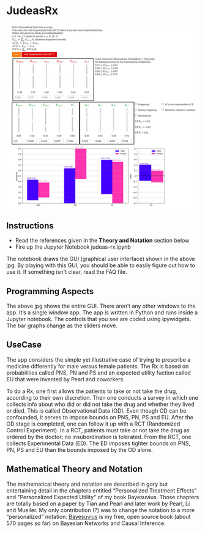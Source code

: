 # JudeasRx

![JudeasRx screenshot](images/JudeasRx-screenshot.jpg)

## Instructions
* Read the references given in the **Theory and Notation** section below
* Fire up the Jupyter Notebook judeas-rx.ipynb

The notebook draws the GUI (graphical user interface) shown in the above 
jpg. By playing with 
this GUI, you should be able to easily figure out how to use it. If something 
isn't clear,
read the FAQ file.

## Programming Aspects

The above jpg shows the entire GUI. There aren’t 
any other windows to the app. It’s a single window app. The app is written
in Python and runs inside a Jupyter notebook. The controls that you see are 
coded using ipywidgets. The bar graphs change as the sliders move.


## UseCase 
The app considers the simple yet illustrative case of trying to prescribe a 
medicine differently for male versus female patients.  The Rx is based on 
probabilities called PNS, PN and PS and an expected utility fuction called EU 
that were invented by Pearl and coworkers.

To do a Rx, one first allows the patients to take or not take the drug, 
according to their own discretion. Then one conducts a survey in which one 
collects info about who did or did not take the drug and whether they lived 
or died. This is called Observational Data (OD). Even though OD can be 
confounded, it serves to impose bounds on PNS, PN, PS and EU. After the OD 
stage is completed, one can follow it up with a RCT (Randomized Control 
Experiment). In a RCT, patients must take or not take the drug as ordered 
by the doctor; no insubordination is tolerated. From the RCT, one collects 
Experimental Data (ED). The ED imposes tighter bounds on PNS, PN, PS and 
EU than the bounds imposed by the OD alone.

## Mathematical Theory and Notation 
The mathematical theory and notation are described in gory  but 
entertaining detail in the chapters entitled  “Personalized Treatment 
Effects” and "Personalized Expected Utility" of my book Bayesuvius. Those
chapters are totally based on a paper by 
Tian and Pearl and later work by Pearl, Li and Mueller. My only contribution
(?) 
was to change the notation to a 
more “personalized” notation. [Bayesuvius](https://qbnets.wordpress.com/2020/11/30/my-free-book-bayesuvius-on-bayesian-networks/) is my free, 
open source book (about 570 pages so far) on Bayesian Networks and Causal 
Inference.


